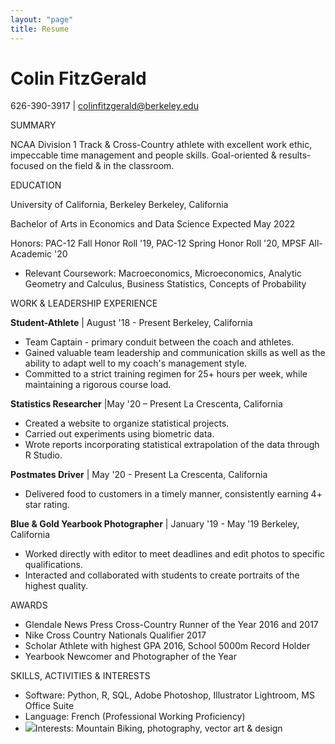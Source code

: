 ```yaml
---
layout: "page"
title: Resume
---
```


# Colin FitzGerald

626-390-3917 | colinfitzgerald@berkeley.edu

SUMMARY

NCAA Division 1 Track &amp; Cross-Country athlete with excellent work ethic, impeccable time management and people skills. Goal-oriented &amp; results-focused on the field &amp; in the classroom.

EDUCATION

University of California, Berkeley Berkeley, California

Bachelor of Arts in Economics and Data Science Expected May 2022

Honors: PAC-12 Fall Honor Roll &#39;19, PAC-12 Spring Honor Roll &#39;20, MPSF All-Academic &#39;20

- Relevant Coursework: Macroeconomics, Microeconomics, Analytic Geometry and Calculus, Business Statistics, Concepts of Probability

WORK &amp; LEADERSHIP EXPERIENCE

**Student-Athlete** | August &#39;18 - Present Berkeley, California

- Team Captain - primary conduit between the coach and athletes.
- Gained valuable team leadership and communication skills as well as the ability to adapt well to my coach&#39;s management style.
- Committed to a strict training regimen for 25+ hours per week, while maintaining a rigorous course load.

**Statistics Researcher** |May &#39;20 – Present La Crescenta, California

- Created a website to organize statistical projects.
- Carried out experiments using biometric data.
- Wrote reports incorporating statistical extrapolation of the data through R Studio.

**Postmates Driver** | May &#39;20 - Present La Crescenta, California

- Delivered food to customers in a timely manner, consistently earning 4+ star rating.

**Blue &amp; Gold Yearbook Photographer** | January &#39;19 - May &#39;19 Berkeley, California

- Worked directly with editor to meet deadlines and edit photos to specific qualifications.
- Interacted and collaborated with students to create portraits of the highest quality.

AWARDS

- Glendale News Press Cross-Country Runner of the Year 2016 and 2017
- Nike Cross Country Nationals Qualifier 2017
- Scholar Athlete with highest GPA 2016, School 5000m Record Holder
- Yearbook Newcomer and Photographer of the Year

SKILLS, ACTIVITIES &amp; INTERESTS

- Software: Python, R, SQL, Adobe Photoshop, Illustrator Lightroom, MS Office Suite
- Language: French (Professional Working Proficiency)
- ![](RackMultipart20201231-4-1p6kfpz_html_61f8ed7ea29e8c63.gif)Interests: Mountain Biking, photography, vector art &amp; design
